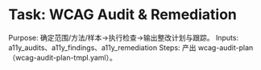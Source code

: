 # Task: WCAG Audit & Remediation

Purpose: 确定范围/方法/样本→执行检查→输出整改计划与跟踪。
Inputs: a11y_audits、a11y_findings、a11y_remediation
Steps: 产出 wcag-audit-plan（wcag-audit-plan-tmpl.yaml）。
